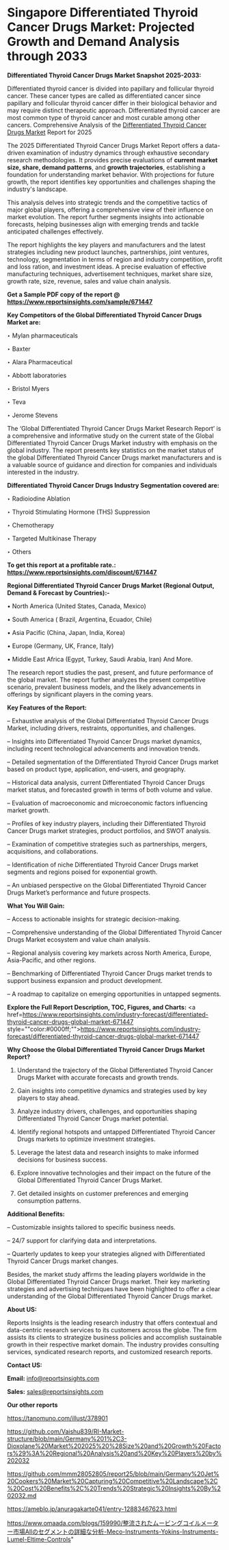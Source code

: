 # Singapore Differentiated Thyroid Cancer Drugs Market: Projected Growth and Demand Analysis through 2033

<strong>Differentiated Thyroid Cancer Drugs Market Snapshot 2025-2033:</strong>

Differentiated thyroid cancer is divided into papillary and follicular thyroid cancer. These cancer types are called as differentiated cancer since papillary and follicular thyroid cancer differ in their biological behavior and may require distinct therapeutic approach. Differentiated thyroid cancer are most common type of thyroid cancer and most curable among other cancers. Comprehensive Analysis of the <a href=https://www.reportsinsights.com/sample/671447>Differentiated Thyroid Cancer Drugs Market</a> Report for 2025

The 2025 Differentiated Thyroid Cancer Drugs Market Report offers a data-driven examination of industry dynamics through exhaustive secondary research methodologies. It provides precise evaluations of <strong>current market size, share, demand patterns</strong>, and <strong>growth trajectories</strong>, establishing a foundation for understanding market behavior. With projections for future growth, the report identifies key opportunities and challenges shaping the industry's landscape.

This analysis delves into strategic trends and the competitive tactics of major global players, offering a comprehensive view of their influence on market evolution. The report further segments insights into actionable forecasts, helping businesses align with emerging trends and tackle anticipated challenges effectively.

The report highlights the key players and manufacturers and the latest strategies including new product launches, partnerships, joint ventures, technology, segmentation in terms of region and industry competition, profit and loss ration, and investment ideas. A precise evaluation of effective manufacturing techniques, advertisement techniques, market share size, growth rate, size, revenue, sales and value chain analysis.

<strong>Get a Sample PDF copy of the report @ <a href=https://www.reportsinsights.com/sample/671447 style=color:#0000ff;>https://www.reportsinsights.com/sample/671447</a></strong>

<strong>Key Competitors of the Global Differentiated Thyroid Cancer Drugs Market are:</strong>

‣ Mylan pharmaceuticals

‣ Baxter

‣ Alara Pharmaceutical

‣ Abbott laboratories

‣ Bristol Myers

‣ Teva

‣ Jerome Stevens

The ‘Global Differentiated Thyroid Cancer Drugs Market Research Report’ is a comprehensive and informative study on the current state of the Global Differentiated Thyroid Cancer Drugs Market industry with emphasis on the global industry. The report presents key statistics on the market status of the global Differentiated Thyroid Cancer Drugs market manufacturers and is a valuable source of guidance and direction for companies and individuals interested in the industry.

<strong>Differentiated Thyroid Cancer Drugs Industry Segmentation covered are:</strong>

‣ Radioiodine Ablation

‣ Thyroid Stimulating Hormone (THS) Suppression

‣ Chemotherapy

‣ Targeted Multikinase Therapy

‣ Others

<strong>To get this report at a profitable rate.: <a href=https://www.reportsinsights.com/discount/671447 style=color:#0000ff;>https://www.reportsinsights.com/discount/671447</a></strong>

<strong>Regional Differentiated Thyroid Cancer Drugs Market (Regional Output, Demand &amp; Forecast by Countries):-</strong>

• North America (United States, Canada, Mexico)

• South America ( Brazil, Argentina, Ecuador, Chile)

• Asia Pacific (China, Japan, India, Korea)

• Europe (Germany, UK, France, Italy)

• Middle East Africa (Egypt, Turkey, Saudi Arabia, Iran) And More.

The research report studies the past, present, and future performance of the global market. The report further analyzes the present competitive scenario, prevalent business models, and the likely advancements in offerings by significant players in the coming years.

<strong>Key Features of the Report:</strong>

– Exhaustive analysis of the Global Differentiated Thyroid Cancer Drugs Market, including drivers, restraints, opportunities, and challenges.

– Insights into Differentiated Thyroid Cancer Drugs market dynamics, including recent technological advancements and innovation trends.

– Detailed segmentation of the Differentiated Thyroid Cancer Drugs market based on product type, application, end-users, and geography.

– Historical data analysis, current Differentiated Thyroid Cancer Drugs market status, and forecasted growth in terms of both volume and value.

– Evaluation of macroeconomic and microeconomic factors influencing market growth.

– Profiles of key industry players, including their Differentiated Thyroid Cancer Drugs market strategies, product portfolios, and SWOT analysis.

– Examination of competitive strategies such as partnerships, mergers, acquisitions, and collaborations.

– Identification of niche Differentiated Thyroid Cancer Drugs market segments and regions poised for exponential growth.

– An unbiased perspective on the Global Differentiated Thyroid Cancer Drugs Market’s performance and future prospects.

<strong>What You Will Gain:</strong>

– Access to actionable insights for strategic decision-making.

– Comprehensive understanding of the Global Differentiated Thyroid Cancer Drugs Market ecosystem and value chain analysis.

– Regional analysis covering key markets across North America, Europe, Asia-Pacific, and other regions.

– Benchmarking of Differentiated Thyroid Cancer Drugs market trends to support business expansion and product development.

– A roadmap to capitalize on emerging opportunities in untapped segments.

<strong>Explore the Full Report Description, TOC, Figures, and Charts:</strong>
<a href=https://www.reportsinsights.com/industry-forecast/differentiated-thyroid-cancer-drugs-global-market-671447 style=""color:#0000ff;"">https://www.reportsinsights.com/industry-forecast/differentiated-thyroid-cancer-drugs-global-market-671447</a>

<strong>Why Choose the Global Differentiated Thyroid Cancer Drugs Market Report?</strong>

1. Understand the trajectory of the Global Differentiated Thyroid Cancer Drugs Market with accurate forecasts and growth trends.

2. Gain insights into competitive dynamics and strategies used by key players to stay ahead.

3. Analyze industry drivers, challenges, and opportunities shaping Differentiated Thyroid Cancer Drugs market potential.

4. Identify regional hotspots and untapped Differentiated Thyroid Cancer Drugs markets to optimize investment strategies.

5. Leverage the latest data and research insights to make informed decisions for business success.

6. Explore innovative technologies and their impact on the future of the Global Differentiated Thyroid Cancer Drugs Market.

7. Get detailed insights on customer preferences and emerging consumption patterns.

<strong>Additional Benefits:</strong>

– Customizable insights tailored to specific business needs.

– 24/7 support for clarifying data and interpretations.

– Quarterly updates to keep your strategies aligned with Differentiated Thyroid Cancer Drugs market changes.

Besides, the market study affirms the leading players worldwide in the Global Differentiated Thyroid Cancer Drugs market. Their key marketing strategies and advertising techniques have been highlighted to offer a clear understanding of the Global Differentiated Thyroid Cancer Drugs market.

<strong><strong>About US</strong>:</strong>

Reports Insights is the leading research industry that offers contextual and data-centric research services to its customers across the globe. The firm assists its clients to strategize business policies and accomplish sustainable growth in their respective market domain. The industry provides consulting services, syndicated research reports, and customized research reports.

<strong>Contact US:</strong>

<p class=><b>Email:</b> <a href=mailto:info@reportsinsights.com>info@reportsinsights.com</a></p>
<p class=><b>Sales:</b> <a href=mailto:sales@reportsinsights.com>sales@reportsinsights.com</a></p>

<strong>Our other reports</strong>

<a href=https://tanomuno.com/illust/378901>https://tanomuno.com/illust/378901</a>

<a href=https://github.com/Vaishu839/RI-Market-structure/blob/main/Germany%201%2C3-Dioxolane%20Market%202025%20%28Size%20and%20Growth%20Factors%29%3A%20Regional%20Analysis%20and%20Key%20Players%20by%202032>https://github.com/Vaishu839/RI-Market-structure/blob/main/Germany%201%2C3-Dioxolane%20Market%202025%20%28Size%20and%20Growth%20Factors%29%3A%20Regional%20Analysis%20and%20Key%20Players%20by%202032</a>

<a href=https://github.com/mmm28052805/report25/blob/main/Germany%20Jet%20Cookers%20Market%20Capturing%20Competitive%20Landscape%2C%20Cost%20Benefits%2C%20Trends%20Strategic%20Insights%20By%202032.md>https://github.com/mmm28052805/report25/blob/main/Germany%20Jet%20Cookers%20Market%20Capturing%20Competitive%20Landscape%2C%20Cost%20Benefits%2C%20Trends%20Strategic%20Insights%20By%202032.md</a>

<a href=https://ameblo.jp/anuragakarte041/entry-12883467623.html>https://ameblo.jp/anuragakarte041/entry-12883467623.html</a>

<a href=https://www.omaada.com/blogs/159990/整流されたムービングコイルメーター市場Allのセグメントの詳細な分析-Meco-Instruments-Yokins-Instruments-Lumel-Eltime-Controls>https://www.omaada.com/blogs/159990/整流されたムービングコイルメーター市場Allのセグメントの詳細な分析-Meco-Instruments-Yokins-Instruments-Lumel-Eltime-Controls</a>"
